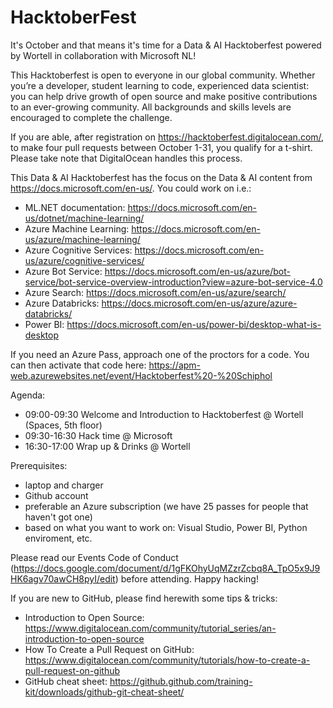 # HacktoberFest
It's October and that means it's time for a Data &amp; AI Hacktoberfest powered by Wortell in collaboration with Microsoft NL!

This Hacktoberfest is open to everyone in our global community. Whether you’re a developer, student learning to code, experienced data scientist: you can help drive growth of open source and make positive contributions to an ever-growing community. All backgrounds and skills levels are encouraged to complete the challenge.

If you are able, after registration on https://hacktoberfest.digitalocean.com/, to make four pull requests between October 1-31, you qualify for a t-shirt. Please take note that DigitalOcean handles this process.

This Data & AI Hacktoberfest has the focus on the Data & AI content from https://docs.microsoft.com/en-us/. You could work on i.e.:

- ML.NET documentation: https://docs.microsoft.com/en-us/dotnet/machine-learning/
- Azure Machine Learning: https://docs.microsoft.com/en-us/azure/machine-learning/
- Azure Cognitive Services: https://docs.microsoft.com/en-us/azure/cognitive-services/
- Azure Bot Service: https://docs.microsoft.com/en-us/azure/bot-service/bot-service-overview-introduction?view=azure-bot-service-4.0
- Azure Search: https://docs.microsoft.com/en-us/azure/search/
- Azure Databricks: https://docs.microsoft.com/en-us/azure/azure-databricks/
- Power BI: https://docs.microsoft.com/en-us/power-bi/desktop-what-is-desktop

If you need an Azure Pass, approach one of the proctors for a code. You can then activate that code here: https://apm-web.azurewebsites.net/event/Hacktoberfest%20-%20Schiphol

Agenda:
- 09:00-09:30 Welcome and Introduction to Hacktoberfest @ Wortell (Spaces, 5th floor)
- 09:30-16:30 Hack time @ Microsoft
- 16:30-17:00 Wrap up & Drinks @ Wortell

Prerequisites:
- laptop and charger
- Github account
- preferable an Azure subscription (we have 25 passes for people that haven't got one)
- based on what you want to work on: Visual Studio, Power BI, Python enviroment, etc.

Please read our Events Code of Conduct (https://docs.google.com/document/d/1gFKOhyUqMZzrZcbq8A_TpO5x9J9HK6agv70awCH8pyI/edit) before attending. Happy hacking!

If you are new to GitHub, please find herewith some tips & tricks:
- Introduction to Open Source: https://www.digitalocean.com/community/tutorial_series/an-introduction-to-open-source
- How To Create a Pull Request on GitHub: https://www.digitalocean.com/community/tutorials/how-to-create-a-pull-request-on-github
- GitHub cheat sheet: https://github.github.com/training-kit/downloads/github-git-cheat-sheet/
